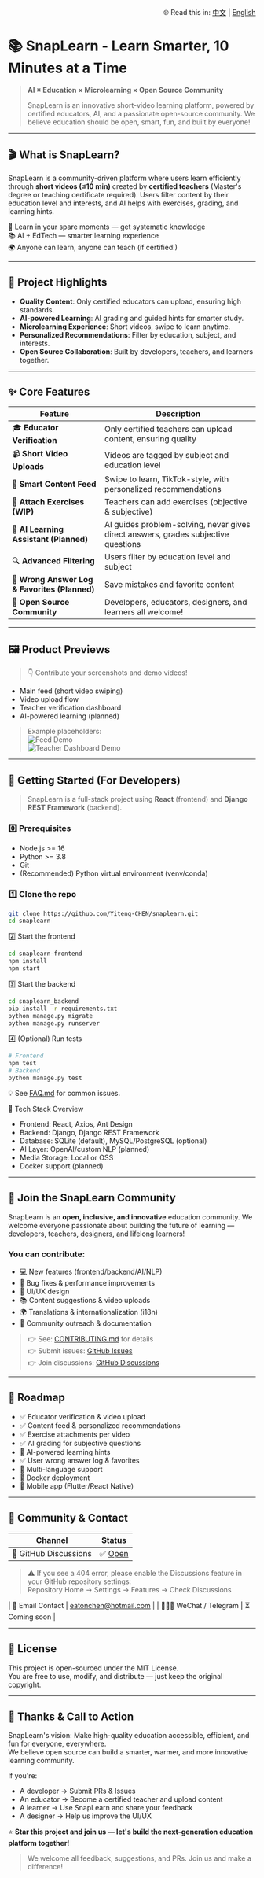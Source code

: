 <p align="right">
  🌐 Read this in:
  <a href="README.md">中文</a> |
  <a href="README.en.md">English</a>
</p>

# 📚 SnapLearn - Learn Smarter, 10 Minutes at a Time

> **AI × Education × Microlearning × Open Source Community**
>
> SnapLearn is an innovative short-video learning platform, powered by certified educators, AI, and a passionate open-source community. We believe education should be open, smart, fun, and built by everyone!

---

## 🎬 What is SnapLearn?

SnapLearn is a community-driven platform where users learn efficiently through **short videos (≤10 min)** created by **certified teachers** (Master's degree or teaching certificate required). Users filter content by their education level and interests, and AI helps with exercises, grading, and learning hints.

🧩 Learn in your spare moments — get systematic knowledge  
📚 AI + EdTech — smarter learning experience  
🌍 Anyone can learn, anyone can teach (if certified!)

---

## 🌟 Project Highlights

- **Quality Content**: Only certified educators can upload, ensuring high standards.
- **AI-powered Learning**: AI grading and guided hints for smarter study.
- **Microlearning Experience**: Short videos, swipe to learn anytime.
- **Personalized Recommendations**: Filter by education, subject, and interests.
- **Open Source Collaboration**: Built by developers, teachers, and learners together.

---

## ✨ Core Features

| Feature | Description |
|---------|-------------|
| 🎓 **Educator Verification** | Only certified teachers can upload content, ensuring quality |
| 📹 **Short Video Uploads** | Videos are tagged by subject and education level |
| 🧭 **Smart Content Feed** | Swipe to learn, TikTok-style, with personalized recommendations |
| 📝 **Attach Exercises (WIP)** | Teachers can add exercises (objective & subjective) |
| 🤖 **AI Learning Assistant (Planned)** | AI guides problem-solving, never gives direct answers, grades subjective questions |
| 🔍 **Advanced Filtering** | Users filter by education level and subject |
| 📌 **Wrong Answer Log & Favorites (Planned)** | Save mistakes and favorite content |
| 🌟 **Open Source Community** | Developers, educators, designers, and learners all welcome! |

---

## 🖼 Product Previews

> 👇 Contribute your screenshots and demo videos!
- Main feed (short video swiping)
- Video upload flow
- Teacher verification dashboard
- AI-powered learning (planned)

> Example placeholders:  
> ![Feed Demo](docs/demo_feed.png)  
> ![Teacher Dashboard Demo](docs/demo_teacher.png)

---

## 🚀 Getting Started (For Developers)

> SnapLearn is a full-stack project using **React** (frontend) and **Django REST Framework** (backend).

### 0️⃣ Prerequisites

- Node.js >= 16
- Python >= 3.8
- Git
- (Recommended) Python virtual environment (venv/conda)

### 1️⃣ Clone the repo

```bash
git clone https://github.com/Yiteng-CHEN/snaplearn.git
cd snaplearn
```

2️⃣ Start the frontend
```bash
cd snaplearn-frontend
npm install
npm start
```

3️⃣ Start the backend
```bash
cd snaplearn_backend
pip install -r requirements.txt
python manage.py migrate
python manage.py runserver
```

4️⃣ (Optional) Run tests
```bash
# Frontend
npm test
# Backend
python manage.py test
```

💡 See [FAQ.md](docs/FAQ.md) for common issues.

🧠 Tech Stack Overview
- Frontend: React, Axios, Ant Design
- Backend: Django, Django REST Framework
- Database: SQLite (default), MySQL/PostgreSQL (optional)
- AI Layer: OpenAI/custom NLP (planned)
- Media Storage: Local or OSS
- Docker support (planned)

---

## 👥 Join the SnapLearn Community

SnapLearn is an **open, inclusive, and innovative** education community. We welcome everyone passionate about building the future of learning — developers, teachers, designers, and lifelong learners!

### You can contribute:

- 💻 New features (frontend/backend/AI/NLP)
- 🐞 Bug fixes & performance improvements
- 🎨 UI/UX design
- 📚 Content suggestions & video uploads
- 🌍 Translations & internationalization (i18n)
- 📢 Community outreach & documentation

> 👉 See: [CONTRIBUTING.md](CONTRIBUTING.md) for details  
> 👉 Submit issues: [GitHub Issues](https://github.com/Yiteng-CHEN/snaplearn/issues)  
> 👉 Join discussions: [GitHub Discussions](https://github.com/Yiteng-CHEN/snaplearn/discussions)

---

## 📌 Roadmap

- ✅ Educator verification & video upload
- ✅ Content feed & personalized recommendations
- ✅ Exercise attachments per video
- ✅ AI grading for subjective questions
- 🚧 AI-powered learning hints
- ✅ User wrong answer log & favorites
- 🚧 Multi-language support
- 🚧 Docker deployment
- 🚧 Mobile app (Flutter/React Native)

---

## 💬 Community & Contact

| Channel                    | Status                                                |
| -------------------------- | ----------------------------------------------------- |
| 💬 GitHub Discussions      | ✅ [Open](https://github.com/Yiteng-CHEN/snaplearn/discussions) |

> ⚠️ If you see a 404 error, please enable the Discussions feature in your GitHub repository settings:  
> Repository Home → Settings → Features → Check Discussions

| 📧 Email Contact           | [eatonchen@hotmail.com](mailto:eatonchen@hotmail.com) |
| 🧑‍🤝‍🧑 WeChat / Telegram | ⏳ Coming soon                                         |

---

## 📄 License

This project is open-sourced under the MIT License.  
You are free to use, modify, and distribute — just keep the original copyright.

---

## 🙌 Thanks & Call to Action

SnapLearn's vision: Make high-quality education accessible, efficient, and fun for everyone, everywhere.  
We believe open source can build a smarter, warmer, and more innovative learning community.

If you're:

- A developer → Submit PRs & Issues
- An educator → Become a certified teacher and upload content
- A learner → Use SnapLearn and share your feedback
- A designer → Help us improve the UI/UX

⭐ **Star this project and join us — let's build the next-generation education platform together!**

> We welcome all feedback, suggestions, and PRs. Join us and make a difference!